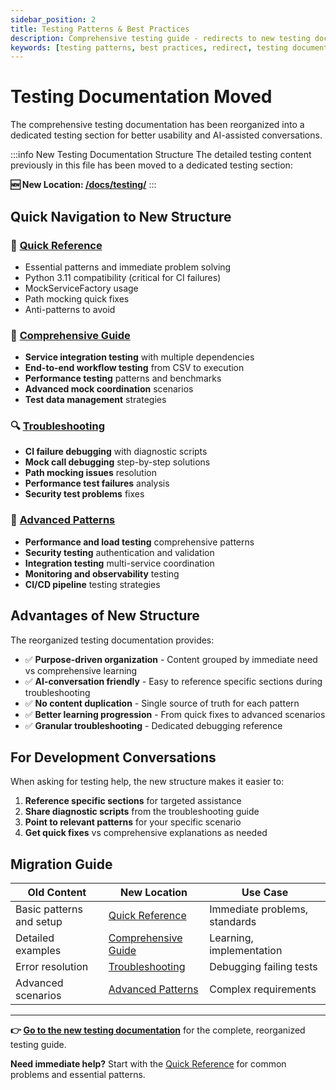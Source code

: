 ```yaml
---
sidebar_position: 2
title: Testing Patterns & Best Practices
description: Comprehensive testing guide - redirects to new testing documentation structure
keywords: [testing patterns, best practices, redirect, testing documentation]
---
```


# Testing Documentation Moved

The comprehensive testing documentation has been reorganized into a dedicated testing section for better usability and AI-assisted conversations.

:::info New Testing Documentation Structure
The detailed testing content previously in this file has been moved to a dedicated testing section:

**🆕 New Location: [/docs/testing/](/docs/testing/)**
:::

## Quick Navigation to New Structure

### 🔧 [Quick Reference](/docs/testing/quick-reference)
- Essential patterns and immediate problem solving
- Python 3.11 compatibility (critical for CI failures)
- MockServiceFactory usage
- Path mocking quick fixes
- Anti-patterns to avoid

### 📖 [Comprehensive Guide](/docs/testing/comprehensive-guide)
- **Service integration testing** with multiple dependencies
- **End-to-end workflow testing** from CSV to execution  
- **Performance testing** patterns and benchmarks
- **Advanced mock coordination** scenarios
- **Test data management** strategies

### 🔍 [Troubleshooting](/docs/testing/troubleshooting)
- **CI failure debugging** with diagnostic scripts
- **Mock call debugging** step-by-step solutions
- **Path mocking issues** resolution
- **Performance test failures** analysis
- **Security test problems** fixes

### 🚀 [Advanced Patterns](/docs/testing/advanced-patterns)
- **Performance and load testing** comprehensive patterns
- **Security testing** authentication and validation
- **Integration testing** multi-service coordination
- **Monitoring and observability** testing
- **CI/CD pipeline** testing strategies

## Advantages of New Structure

The reorganized testing documentation provides:

- ✅ **Purpose-driven organization** - Content grouped by immediate need vs comprehensive learning
- ✅ **AI-conversation friendly** - Easy to reference specific sections during troubleshooting
- ✅ **No content duplication** - Single source of truth for each pattern
- ✅ **Better learning progression** - From quick fixes to advanced scenarios
- ✅ **Granular troubleshooting** - Dedicated debugging reference

## For Development Conversations

When asking for testing help, the new structure makes it easier to:

1. **Reference specific sections** for targeted assistance
2. **Share diagnostic scripts** from the troubleshooting guide
3. **Point to relevant patterns** for your specific scenario
4. **Get quick fixes** vs comprehensive explanations as needed

## Migration Guide

| **Old Content** | **New Location** | **Use Case** |
|-----------------|------------------|--------------|
| Basic patterns and setup | [Quick Reference](/docs/testing/quick-reference) | Immediate problems, standards |
| Detailed examples | [Comprehensive Guide](/docs/testing/comprehensive-guide) | Learning, implementation |
| Error resolution | [Troubleshooting](/docs/testing/troubleshooting) | Debugging failing tests |
| Advanced scenarios | [Advanced Patterns](/docs/testing/advanced-patterns) | Complex requirements |

---

**👉 [Go to the new testing documentation](/docs/testing/)** for the complete, reorganized testing guide.

**Need immediate help?** Start with the [Quick Reference](/docs/testing/quick-reference) for common problems and essential patterns.
